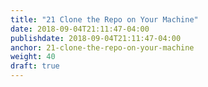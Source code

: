 ```yaml
---
title: "21 Clone the Repo on Your Machine"
date: 2018-09-04T21:11:47-04:00
publishdate: 2018-09-04T21:11:47-04:00
anchor: 21-clone-the-repo-on-your-machine
weight: 40
draft: true
---
```

